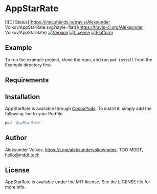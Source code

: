 # AppStarRate

[![CI Status](https://img.shields.io/travis/Aleksunder Volkov/AppStarRate.svg?style=flat)](https://travis-ci.org/Aleksunder Volkov/AppStarRate)
[![Version](https://img.shields.io/cocoapods/v/AppStarRate.svg?style=flat)](https://cocoapods.org/pods/AppStarRate)
[![License](https://img.shields.io/cocoapods/l/AppStarRate.svg?style=flat)](https://cocoapods.org/pods/AppStarRate)
[![Platform](https://img.shields.io/cocoapods/p/AppStarRate.svg?style=flat)](https://cocoapods.org/pods/AppStarRate)

## Example

To run the example project, clone the repo, and run `pod install` from the Example directory first.

## Requirements

## Installation

AppStarRate is available through [CocoaPods](https://cocoapods.org). To install
it, simply add the following line to your Podfile:

```ruby
pod 'AppStarRate'
```

## Author

Aleksunder Volkov, https://t.me/aleksundervolkovnotes, TOO MDDT, hello@mddt.tech

## License

AppStarRate is available under the MIT license. See the LICENSE file for more info.
